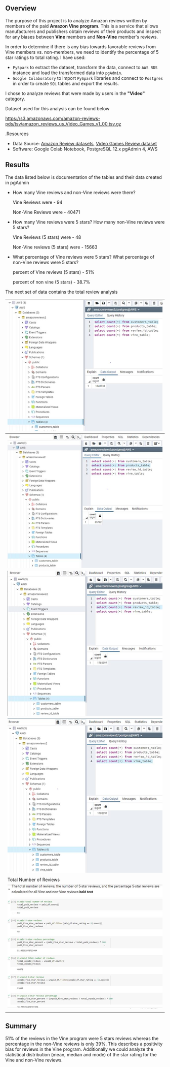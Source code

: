 ## Overview

The purpose of this project is to analyze Amazon reviews written by members of the paid **Amazon Vine program**. This is a service that allows manufacturers and publishers obtain reviews of their products and inspect for  any biases between **Vine** members and **Non-Vine** member's reviews.

In order to determine if there is any bias towards favorable reviews from Vine members vs. non-members, we need to identify the percentage of 5 star ratings to total rating.  I have used:

- `PySpark` to extract the dataset, transform the data, connect to `AWS RDS` instance and load the transformed data into `pgAdmin`.
- `Google Colaboratory` to import `PySpark` libraries and connect to `Postgres` in order to create `SQL` tables and export the results.

I chose to analyze reviews that were made by users in the **"Video"** category.

Dataset used for this analysis can be found below 

https://s3.amazonaws.com/amazon-reviews-pds/tsv/amazon_reviews_us_Video_Games_v1_00.tsv.gz

.Resources

- Data Source: [Amazon Review datasets](https://s3.amazonaws.com/amazon-reviews-pds/tsv/index.txt), [Video Games Review dataset](https://s3.amazonaws.com/amazon-reviews-pds/tsv/amazon_reviews_us_Video_Games_v1_00.tsv.gz)
- Software: Google Colab Notebook, PostgreSQL 12.x pgAdmin 4, AWS



## **Results**

The data  listed below is documentation of the tables and their data created in pgAdmin

- How many Vine reviews and non-Vine reviews were there?

  Vine Reviews were -  94

  Non-Vine Reviews were - 40471

  

- How many Vine reviews were 5 stars? How many non-Vine reviews were 5 stars?

  Vine Reviews (5 stars) were - 48

  Non-Vine reviews (5 stars) were - 15663

- What percentage of Vine reviews were 5 stars? What percentage of non-Vine reviews were 5 stars?

  percent of Vine reviews (5 stars) - 51%

  percent of non vine (5 stars) - 38.7%

The next set of data contains the total review analysis





| ![img](resources/1.jpg) |
| -------------------------------------------- |
| ![img](resources/2.jpg) |
| ![img](resources/3.jpg) |
| ![img](resources/4.jpg) |
|                                              |
| Total Number of Reviews                      |
| ![img](resources/5.jpg) |
|                                              |

## Summary 

51% of the reviews in the Vine program were 5 stars reviews whereas the percentage in the non-Vine reviews is only 39%. This describes a positivity bias for reviews in the Vine program.
Additionally we could analyze the statistical distribution (mean, median and mode) of the star rating for the Vine and non-Vine reviews.
